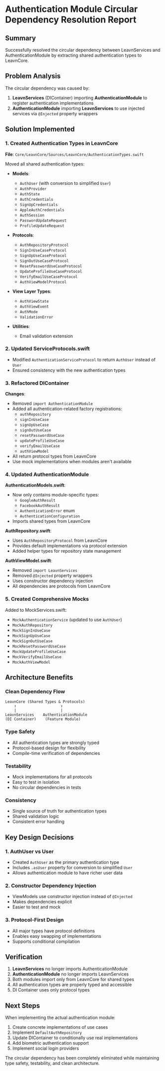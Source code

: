 # Authentication Module Circular Dependency Resolution Report

## Summary
Successfully resolved the circular dependency between LeavnServices and AuthenticationModule by extracting shared authentication types to LeavnCore.

## Problem Analysis
The circular dependency was caused by:
1. **LeavnServices** (DIContainer) importing **AuthenticationModule** to register authentication implementations
2. **AuthenticationModule** importing **LeavnServices** to use injected services via `@Injected` property wrappers

## Solution Implemented

### 1. Created Authentication Types in LeavnCore
**File**: `Core/LeavnCore/Sources/LeavnCore/AuthenticationTypes.swift`

Moved all shared authentication types:
- **Models**:
  - `AuthUser` (with conversion to simplified `User`)
  - `AuthProvider`
  - `AuthState`
  - `AuthCredentials`
  - `SignUpCredentials`
  - `AppleAuthCredentials`
  - `AuthSession`
  - `PasswordUpdateRequest`
  - `ProfileUpdateRequest`

- **Protocols**:
  - `AuthRepositoryProtocol`
  - `SignInUseCaseProtocol`
  - `SignUpUseCaseProtocol`
  - `SignOutUseCaseProtocol`
  - `ResetPasswordUseCaseProtocol`
  - `UpdateProfileUseCaseProtocol`
  - `VerifyEmailUseCaseProtocol`
  - `AuthViewModelProtocol`

- **View Layer Types**:
  - `AuthViewState`
  - `AuthViewEvent`
  - `AuthMode`
  - `ValidationError`

- **Utilities**:
  - Email validation extension

### 2. Updated ServiceProtocols.swift
- Modified `AuthenticationServiceProtocol` to return `AuthUser` instead of `User`
- Ensured consistency with the new authentication types

### 3. Refactored DIContainer
**Changes**:
- Removed `import AuthenticationModule`
- Added all authentication-related factory registrations:
  - `authRepository`
  - `signInUseCase`
  - `signUpUseCase`
  - `signOutUseCase`
  - `resetPasswordUseCase`
  - `updateProfileUseCase`
  - `verifyEmailUseCase`
  - `authViewModel`
- All return protocol types from LeavnCore
- Use mock implementations when modules aren't available

### 4. Updated AuthenticationModule
**AuthenticationModels.swift**:
- Now only contains module-specific types:
  - `GoogleAuthResult`
  - `FacebookAuthResult`
  - `AuthenticationError` enum
  - `AuthenticationConfiguration`
- Imports shared types from LeavnCore

**AuthRepository.swift**:
- Uses `AuthRepositoryProtocol` from LeavnCore
- Provides default implementations via protocol extension
- Added helper types for repository state management

**AuthViewModel.swift**:
- Removed `import LeavnServices`
- Removed `@Injected` property wrappers
- Uses constructor dependency injection
- All dependencies are protocols from LeavnCore

### 5. Created Comprehensive Mocks
Added to MockServices.swift:
- `MockAuthenticationService` (updated to use `AuthUser`)
- `MockAuthRepository`
- `MockSignInUseCase`
- `MockSignUpUseCase`
- `MockSignOutUseCase`
- `MockResetPasswordUseCase`
- `MockUpdateProfileUseCase`
- `MockVerifyEmailUseCase`
- `MockAuthViewModel`

## Architecture Benefits

### Clean Dependency Flow
```
LeavnCore (Shared Types & Protocols)
    ↑                    ↑
    |                    |
LeavnServices    AuthenticationModule
(DI Container)    (Feature Module)
```

### Type Safety
- All authentication types are strongly typed
- Protocol-based design for flexibility
- Compile-time verification of dependencies

### Testability
- Mock implementations for all protocols
- Easy to test in isolation
- No circular dependencies in tests

### Consistency
- Single source of truth for authentication types
- Shared validation logic
- Consistent error handling

## Key Design Decisions

### 1. AuthUser vs User
- Created `AuthUser` as the primary authentication type
- Includes `.asUser` property for conversion to simplified `User`
- Allows authentication module to have richer user data

### 2. Constructor Dependency Injection
- ViewModels use constructor injection instead of `@Injected`
- Makes dependencies explicit
- Easier to test and mock

### 3. Protocol-First Design
- All major types have protocol definitions
- Enables easy swapping of implementations
- Supports conditional compilation

## Verification
1. **LeavnServices** no longer imports AuthenticationModule
2. **AuthenticationModule** no longer imports LeavnServices
3. Both modules import only from LeavnCore for shared types
4. All authentication types are properly typed and accessible
5. DI Container uses only protocol types

## Next Steps
When implementing the actual authentication module:
1. Create concrete implementations of use cases
2. Implement `DefaultAuthRepository`
3. Update DIContainer to conditionally use real implementations
4. Add biometric authentication support
5. Implement social login providers

The circular dependency has been completely eliminated while maintaining type safety, testability, and clean architecture.